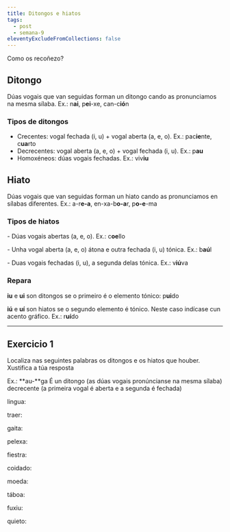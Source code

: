 ```yaml
---
title: Ditongos e hiatos
tags:
  - post
  - semana-9
eleventyExcludeFromCollections: false
---
```

Como os recoñezo?

## Ditongo

Dúas vogais que van seguidas forman un ditongo cando as pronunciamos na mesma sílaba. Ex.: n**ai**, p**ei**-xe, can-c**ió**n

### Tipos de ditongos

* Crecentes: vogal fechada (i, u) + vogal aberta (a, e, o). Ex.: pac**ie**nte, c**ua**rto
* Decrecentes: vogal aberta (a, e, o) + vogal fechada (i, u). Ex.: p**au**
* Homoxéneos: dúas vogais fechadas. Ex.: viv**iu**

## Hiato

Dúas vogais que van seguidas forman un hiato cando as pronunciamos en sílabas diferentes. Ex.: a-r**e-a**, en-xa-b**o-a**r, p**o-e**-ma

### Tipos de hiatos

\- Dúas vogais abertas (a, e, o). Ex.: c**oe**llo

\- Unha vogal aberta (a, e, o) átona e outra fechada (i, u) tónica. Ex.: b**aú**l

\- Duas vogais fechadas (i, u), a segunda delas tónica. Ex.: v**iú**va

### Repara

**iu** e **ui** son ditongos se o primeiro é o elemento tónico: p**ui**do

**iú** e **uí** son hiatos se o segundo elemento é tónico. Neste caso indícase cun acento gráfico. Ex.: r**uí**do

- - -

## Exercicio 1

Localiza nas seguintes palabras os ditongos e os hiatos que houber. Xustifica a túa resposta

Ex.: **au-**ga É un ditongo (as dúas vogais pronúncianse na mesma sílaba) decrecente (a primeira vogal é aberta e a segunda é fechada)

lingua:

traer: 

gaita: 

pelexa:

fiestra:

coidado:

moeda: 

táboa: 

fuxiu:

quieto: